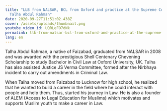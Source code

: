 ```yaml
---
title: "LLB from NALSAR, BCL from Oxford and practice at the Supreme Court:
  Talha Abdul Rahman"
date: 2020-09-27T11:51:02.438Z
cover: /assets/uploads/thumbnail.png
youtube_video_id: UQRLeFO7dNk
permalink: llb-from-nalsar-bcl-from-oxford-and-practice-at-the-supreme-court-talha-abdul-rahman
lang: en
---
```

<!--StartFragment-->

Talha Abdul Rahman, a native of Faizabad, graduated from NALSAR in 2008 and was awarded with the prestigious Shell Centenary Chevening Scholarship to study Bachelor in Civil Law at Oxford University, UK. Talha has also assisted Justice JS Verma Committee, formed after the Nirbhaya incident to carry out amendments in Criminal Law. 

When Talha moved from Faizabad to Lucknow for high school, he realized that he wanted to build a career in the field where he could interact with people and help them. Thus, started his journey in Law. He is also a founder of ALEM (Access to Legal Education for Muslims) which motivates and supports Muslim youth to make a career in Law.

<!--EndFragment-->